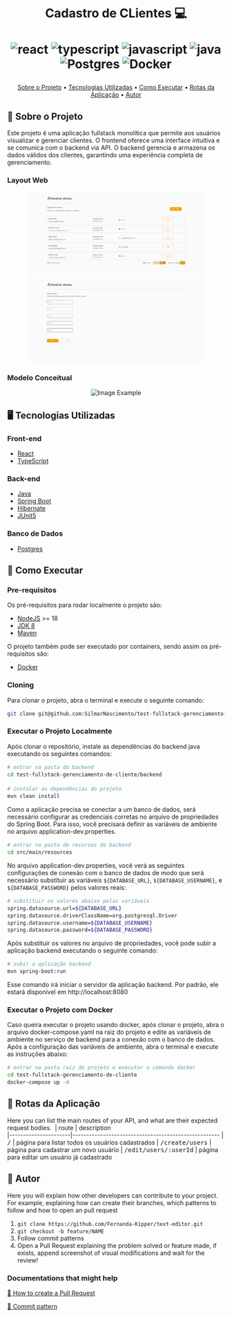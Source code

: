 [JAVASCRIPT__BADGE]: https://img.shields.io/badge/Javascript-000?style=for-the-badge&logo=javascript
[TYPESCRIPT__BADGE]: https://img.shields.io/badge/typescript-D4FAFF?style=for-the-badge&logo=typescript
[REACT__BADGE]: https://img.shields.io/badge/React-005CFE?style=for-the-badge&logo=react
[PROJECT__BADGE]: https://img.shields.io/badge/📱Visit_this_project-000?style=for-the-badge&logo=project
[PROJECT__URL]: https://github.com/SilmarNascimento/test-UOL-fullstack/tree/Silmar_Nascimento-main
[JAVA__BADGE]: https://img.shields.io/badge/java-%23ED8B00.svg?style=for-the-badge&logo=openjdk&logoColor=white
[POSTGRES__BADGE]: https://img.shields.io/badge/postgres-%23316192.svg?style=for-the-badge&logo=postgresql&logoColor=white
[Docker__BADGE]: https://img.shields.io/badge/docker-%230db7ed.svg?style=for-the-badge&logo=docker&logoColor=white

<h1 align="center" style="font-weight: bold;">Cadastro de CLientes 💻</h1>

<h1 align="center">

  <span>![react][REACT__BADGE]</span>
  <span>![typescript][TYPESCRIPT__BADGE]</span>
  <span>![javascript][JAVASCRIPT__BADGE]</span>
  <span>![java][JAVA__BADGE]</span>
  <span>![Postgres][POSTGRES__BADGE]</span>
  <span>![Docker][Docker__BADGE]</span>
</h1>

<p align="center">
  <a href="#about">Sobre o Projeto</a> • 
  <a href="#tech">Tecnologias Utilizadas</a> •
  <a href="#started">Como Executar</a> • 
  <a href="#routes">Rotas da Aplicação</a> • 
  <a href="#author">Autor</a>
</p>

<h2 id="about">📌 Sobre o Projeto</h2>

Este projeto é uma aplicação fullstack monolítica que permite aos usuários visualizar e gerenciar clientes. O frontend oferece uma interface intuitiva e se comunica com o backend via API. O backend gerencia e armazena os dados válidos dos clientes, garantindo uma experiência completa de gerenciamento.

<h3>Layout Web</h3>
  <p align="center">
    <img src="./assets/cadastro-cliente-home.png" alt="Tela de listagem" width="400px">
    <img src="./assets/cadastro-cliente-create-user.png" alt="Tela de cadastro" width="400px">
  </p>

<h3>Modelo Conceitual</h3>
  <p align="center">
    <img src="../.github/example.png" alt="Image Example" width="400px">
  </p>

<h2 id="tech">🖥️ Tecnologias Utilizadas</h2>
  <h3>Front-end</h3>

  - [React](https://github.com/facebook/react)
  - [TypeScript](https://github.com/microsoft/TypeScript)

  <h3>Back-end</h3>

  - [Java](https://www.oracle.com/java/technologies/java-se-glance.html)
  - [Spring Boot](https://github.com/spring-projects/spring-boot)
  - [Hibernate](https://hibernate.org/)
  - [JUnit5](https://github.com/junit-team/junit5/)

  <h3>Banco de Dados</h3>

  - [Postgres](https://github.com/postgres/postgres)

<h2 id="started">🚀 Como Executar</h2>

<h3>Pre-requisitos</h3>

Os pré-requisitos para rodar localmente o projeto são:

- [NodeJS](https://github.com/nodejs/nodejs.org) >= 18
- [JDK 8](https://www.oracle.com/java/technologies/downloads/?er=221886)
- [Maven](https://maven.apache.org/)

O projeto também pode ser executado por containers, sendo assim os pré-requisitos são:

- [Docker](https://www.docker.com/)

<h3>Cloning</h3>

Para clonar o projeto, abra o terminal e execute o seguinte comando:

```bash
git clone git@github.com:SilmarNascimento/test-fullstack-gerenciamento-de-cliente.git
```

<h3>Executar o Projeto Localmente</h3>

Após clonar o repositório, instale as dependências do backend java executando os seguintes comandos:

```bash
# entrar na pasta do backend
cd test-fullstack-gerenciamento-de-cliente/backend

# instalar as dependências do projeto
mvn clean install
```

Como a aplicação precisa se conectar a um banco de dados, será necessário configurar as credenciais corretas no arquivo de propriedades do Spring Boot. Para isso, você precisará definir as variáveis de ambiente no arquivo application-dev.properties.

```bash
# entrar na pasta de recursos do backend
cd src/main/resources
```

No arquivo application-dev.properties, você verá as seguintes configurações de conexão com o banco de dados de modo que será necessário substituir as variáveis `${DATABASE_URL}`, `${DATABASE_USERNAME}`, e `${DATABASE_PASSWORD}` pelos valores reais:

```bash
# substituir os valores abaixo pelas variáveis
spring.datasource.url=${DATABASE_URL}
spring.datasource.driverClassName=org.postgresql.Driver
spring.datasource.username=${DATABASE_USERNAME}
spring.datasource.password=${DATABASE_PASSWORD}
```

Após substituir os valores no arquivo de propriedades, você pode subir a aplicação backend executando o seguinte comando:

```bash
# subir a aplicação backend
mvn spring-boot:run
```

Esse comando irá iniciar o servidor da aplicação backend. Por padrão, ele estará disponível em http://localhost:8080

<h3>Executar o Projeto com Docker</h3>

Caso queira executar o projeto usando docker, após clonar o projeto, abra o arquivo docker-compose.yaml na raiz do projeto e edite as variáveis de ambiente no serviço de backend para a conexão com o banco de dados. Após a configuração das variáveis de ambiente, abra o terminal e execute as instruções abaixo:

```bash
# entrar na pasta raiz do projeto e executar o comando docker
cd test-fullstack-gerenciamento-de-cliente
docker-compose up -d
```

<h2 id="routes">📍 Rotas da Aplicação</h2>

Here you can list the main routes of your API, and what are their expected request bodies.
​
| route               | description                                          
|----------------------|-----------------------------------------------------
| <kbd>/</kbd>     | página para listar todos os usuários cadastrados
| <kbd>/create/users</kbd>     | página para cadastrar um novo usuário
| <kbd>/edit/users/:userId</kbd>     | página para editar um usuário já cadastrado

<h2 id="author">📝 Autor</h2>

Here you will explain how other developers can contribute to your project. For example, explaining how can create their branches, which patterns to follow and how to open an pull request

1. `git clone https://github.com/Fernanda-Kipper/text-editor.git`
2. `git checkout -b feature/NAME`
3. Follow commit patterns
4. Open a Pull Request explaining the problem solved or feature made, if exists, append screenshot of visual modifications and wait for the review!

<h3>Documentations that might help</h3>

[📝 How to create a Pull Request](https://www.atlassian.com/br/git/tutorials/making-a-pull-request)

[💾 Commit pattern](https://gist.github.com/joshbuchea/6f47e86d2510bce28f8e7f42ae84c716)